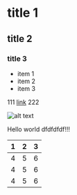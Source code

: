 # title 1

## title 2

### title 3

* item 1
* item 2
* item 3

111 [link](http://google.com) 222

![alt text](https://lp-cms-production.imgix.net/2019-06/3cb45f6e59190e8213ce0a35394d0e11-nice.jpg?auto=compress&fit=crop&fm=auto&sharp=10&vib=20&w=1200&h=800)


Hello world dfdfdfdf!!!

|1|2|3|
|-|-|-|
|4|5|6|
|4|5|6|
|4|5|6|
